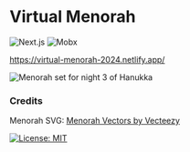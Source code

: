 # Virtual Menorah
![Next.js](https://img.shields.io/badge/next%20js-000000?style=for-the-badge&logo=nextdotjs&logoColor=white) ![Mobx](https://img.shields.io/badge/MobX-FF9955.svg?style=for-the-badge&logo=MobX&logoColor=white)

https://virtual-menorah-2024.netlify.app/

![Menorah set for night 3 of Hanukka](https://github.com/user-attachments/assets/cde036e6-e01b-4219-9ec7-9526a2746555)

### Credits

Menorah SVG: <a href="https://www.vecteezy.com/free-vector/menorah">Menorah Vectors by Vecteezy</a>

[![License: MIT](https://img.shields.io/badge/License-MIT-yellow.svg)](https://opensource.org/licenses/MIT)
